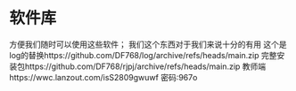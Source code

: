 # 软件库
方便我们随时可以使用这些软件；
我们这个东西对于我们来说十分的有用
这个是log的替换https://github.com/DF768/log/archive/refs/heads/main.zip
完整安装包https://github.com/DF768/rjpj/archive/refs/heads/main.zip
教师端https://wwc.lanzout.com/isS2809gwuwf
密码:967o
